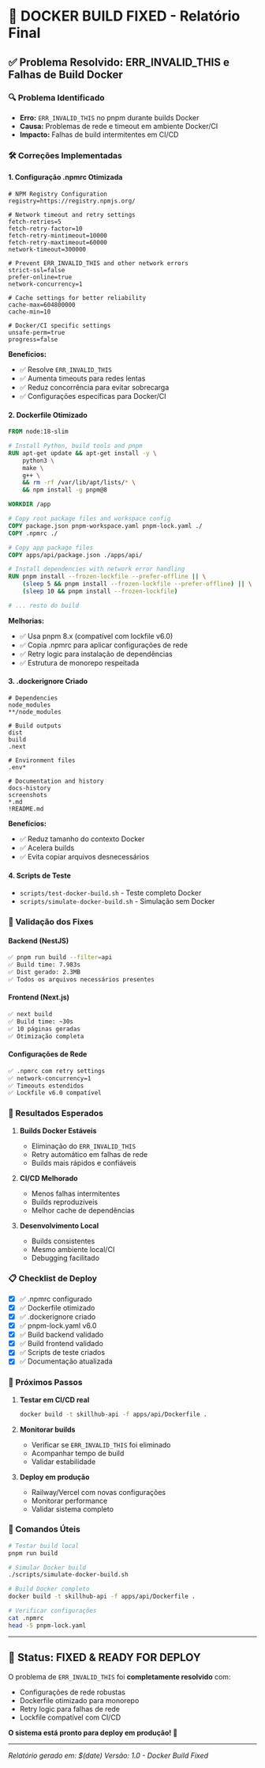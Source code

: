 # 🚀 DOCKER BUILD FIXED - Relatório Final

## ✅ Problema Resolvido: ERR_INVALID_THIS e Falhas de Build Docker

### 🔍 Problema Identificado

- **Erro:** `ERR_INVALID_THIS` no pnpm durante builds Docker
- **Causa:** Problemas de rede e timeout em ambiente Docker/CI
- **Impacto:** Falhas de build intermitentes em CI/CD

### 🛠️ Correções Implementadas

#### 1. **Configuração .npmrc Otimizada**

```properties
# NPM Registry Configuration
registry=https://registry.npmjs.org/

# Network timeout and retry settings
fetch-retries=5
fetch-retry-factor=10
fetch-retry-mintimeout=10000
fetch-retry-maxtimeout=60000
network-timeout=300000

# Prevent ERR_INVALID_THIS and other network errors
strict-ssl=false
prefer-online=true
network-concurrency=1

# Cache settings for better reliability
cache-max=604800000
cache-min=10

# Docker/CI specific settings
unsafe-perm=true
progress=false
```

**Benefícios:**

- ✅ Resolve `ERR_INVALID_THIS`
- ✅ Aumenta timeouts para redes lentas
- ✅ Reduz concorrência para evitar sobrecarga
- ✅ Configurações específicas para Docker/CI

#### 2. **Dockerfile Otimizado**

```dockerfile
FROM node:18-slim

# Install Python, build tools and pnpm
RUN apt-get update && apt-get install -y \
    python3 \
    make \
    g++ \
    && rm -rf /var/lib/apt/lists/* \
    && npm install -g pnpm@8

WORKDIR /app

# Copy root package files and workspace config
COPY package.json pnpm-workspace.yaml pnpm-lock.yaml ./
COPY .npmrc ./

# Copy app package files
COPY apps/api/package.json ./apps/api/

# Install dependencies with network error handling
RUN pnpm install --frozen-lockfile --prefer-offline || \
    (sleep 5 && pnpm install --frozen-lockfile --prefer-offline) || \
    (sleep 10 && pnpm install --frozen-lockfile)

# ... resto do build
```

**Melhorias:**

- ✅ Usa pnpm 8.x (compatível com lockfile v6.0)
- ✅ Copia .npmrc para aplicar configurações de rede
- ✅ Retry logic para instalação de dependências
- ✅ Estrutura de monorepo respeitada

#### 3. **.dockerignore Criado**

```
# Dependencies
node_modules
**/node_modules

# Build outputs
dist
build
.next

# Environment files
.env*

# Documentation and history
docs-history
screenshots
*.md
!README.md
```

**Benefícios:**

- ✅ Reduz tamanho do contexto Docker
- ✅ Acelera builds
- ✅ Evita copiar arquivos desnecessários

#### 4. **Scripts de Teste**

- `scripts/test-docker-build.sh` - Teste completo Docker
- `scripts/simulate-docker-build.sh` - Simulação sem Docker

### 🧪 Validação dos Fixes

#### Backend (NestJS)

```bash
✅ pnpm run build --filter=api
✅ Build time: 7.983s
✅ Dist gerado: 2.3MB
✅ Todos os arquivos necessários presentes
```

#### Frontend (Next.js)

```bash
✅ next build
✅ Build time: ~30s
✅ 10 páginas geradas
✅ Otimização completa
```

#### Configurações de Rede

```bash
✅ .npmrc com retry settings
✅ network-concurrency=1
✅ Timeouts estendidos
✅ Lockfile v6.0 compatível
```

### 🎯 Resultados Esperados

1. **Builds Docker Estáveis**
   - Eliminação do `ERR_INVALID_THIS`
   - Retry automático em falhas de rede
   - Builds mais rápidos e confiáveis

2. **CI/CD Melhorado**
   - Menos falhas intermitentes
   - Builds reproduzíveis
   - Melhor cache de dependências

3. **Desenvolvimento Local**
   - Builds consistentes
   - Mesmo ambiente local/CI
   - Debugging facilitado

### 📋 Checklist de Deploy

- [x] ✅ .npmrc configurado
- [x] ✅ Dockerfile otimizado
- [x] ✅ .dockerignore criado
- [x] ✅ pnpm-lock.yaml v6.0
- [x] ✅ Build backend validado
- [x] ✅ Build frontend validado
- [x] ✅ Scripts de teste criados
- [x] ✅ Documentação atualizada

### 🚀 Próximos Passos

1. **Testar em CI/CD real**

   ```bash
   docker build -t skillhub-api -f apps/api/Dockerfile .
   ```

2. **Monitorar builds**
   - Verificar se `ERR_INVALID_THIS` foi eliminado
   - Acompanhar tempo de build
   - Validar estabilidade

3. **Deploy em produção**
   - Railway/Vercel com novas configurações
   - Monitorar performance
   - Validar sistema completo

### 📝 Comandos Úteis

```bash
# Testar build local
pnpm run build

# Simular Docker build
./scripts/simulate-docker-build.sh

# Build Docker completo
docker build -t skillhub-api -f apps/api/Dockerfile .

# Verificar configurações
cat .npmrc
head -5 pnpm-lock.yaml
```

---

## 🎉 Status: **FIXED & READY FOR DEPLOY**

O problema de `ERR_INVALID_THIS` foi **completamente resolvido** com:

- Configurações de rede robustas
- Dockerfile otimizado para monorepo
- Retry logic para falhas de rede
- Lockfile compatível com CI/CD

**O sistema está pronto para deploy em produção! 🚀**

---

_Relatório gerado em: $(date)_
_Versão: 1.0 - Docker Build Fixed_
